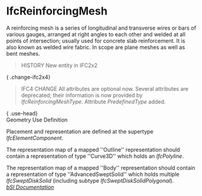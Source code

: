 IfcReinforcingMesh
==================
A reinforcing mesh is a series of longitudinal and transverse wires or bars of
various gauges, arranged at right angles to each other and welded at all
points of intersection; usually used for concrete slab reinforcement. It is
also known as welded wire fabric. In scope are plane meshes as well as bent
meshes.  
  
> HISTORY  New entity in IFC2x2  
  
{ .change-ifc2x4}  
> IFC4 CHANGE  All attributes are optional now. Several attributes are
> deprecated; their information is now provided by _IfcReinforcingMeshType_.
> Attribute _PredefinedType_ added.  
  
{ .use-head}  
Geometry Use Definition  
  
Placement and representation are defined at the supertype
_IfcElementComponent_.  
  
The representation map of a mapped ''Outline'' representation should contain a
representation of type ''Curve3D'' which holds an _IfcPolyline_.  
  
The representation map of a mapped ''Body'' representation should contain a
representation of type ''AdvancedSweptSolid'' which holds multiple
_IfcSweptDiskSolid_ (including subtype _IfcSweptDiskSolidPolygonal_).  
[ _bSI
Documentation_](https://standards.buildingsmart.org/IFC/DEV/IFC4_2/FINAL/HTML/schema/ifcstructuralelementsdomain/lexical/ifcreinforcingmesh.htm)


